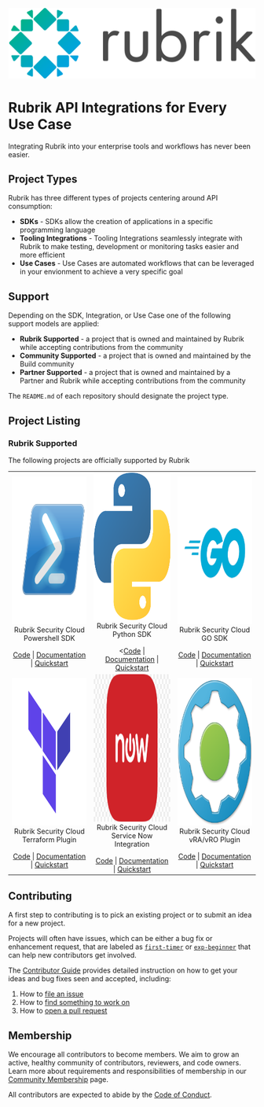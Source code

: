 ![alt text](assets/1200px-Rubrik_Logo.svg.png)

# Rubrik API Integrations for Every Use Case
Integrating Rubrik into your enterprise tools and workflows has never been easier. 

## Project Types

Rubrik has three different types of projects centering around API consumption:

* **SDKs** - SDKs allow the creation of applications in a specific programming language
* **Tooling Integrations** - Tooling Integrations seamlessly integrate with Rubrik to make testing, development or monitoring tasks easier and more efficient
* **Use Cases** - Use Cases are automated workflows that can be leveraged in your envionment to achieve a very specific goal

## Support
Depending on the SDK, Integration, or Use Case one of the following support models are applied:

* **Rubrik Supported** - a project that is owned and maintained by Rubrik while accepting contributions from the community
* **Community Supported** - a project that is owned and maintained by the Build community
* **Partner Supported** - a project that is owned and maintained by a Partner and Rubrik while accepting contributions from the community

The `README.md` of each repository should designate the project type.

## Project Listing

### Rubrik Supported

The following projects are officially supported by Rubrik

<table align="center">
  <tr>
    <td align="center">
      <img src="assets/powershell.png" width=300 height=300><BR>
      Rubrik Security Cloud Powershell SDK<br><BR>
      <a href="">Code</a> | <a href="">Documentation</a> | <a href="">Quickstart</a>
    </td>
    <td align="center"><img src="assets/python.png" width=300 height=300><BR>Rubrik Security Cloud Python SDK<br><BR><<a href="">Code</a> | <a href="">Documentation</a> | <a href="">Quickstart</a></td>
    <td align="center"><img src="assets/go.png" width=300 height=300><BR>Rubrik Security Cloud GO SDK<br><BR><a href="">Code</a> | <a href="">Documentation</a> | <a href="">Quickstart</a></td>
  </tr>
  <tr>
    <td align="center"><img src="assets/terraform.png" width=300 height=300><BR>Rubrik Security Cloud Terraform Plugin<br><BR><a href="">Code</a> | <a href="">Documentation</a> | <a href="">Quickstart</a></td>
    <td align="center"><img src="assets/snow.jpg" width=300 height=300><BR>Rubrik Security Cloud Service Now Integration<br><BR><a href="">Code</a> | <a href="">Documentation</a> | <a href="">Quickstart</a></td>
    <td align="center"><img src="assets/vra.png" width=300 height=300><BR>Rubrik Security Cloud vRA/vRO Plugin<br><br><a href="">Code</a> | <a href="">Documentation</a> | <a href="">Quickstart</a></td>
  </tr>
</table>

## Contributing

A first step to contributing is to pick an existing project or to submit an idea for a new project.

Projects will often have issues, which can be either a bug fix or enhancement request, that are labeled as [`first-timer`](https://github.com/search?q=org%3Arubrikinc+is%3Aopen+label%3Afirst-timer&unscoped_q=is%3Aopen+label%3Afirst-timer) or [`exp-beginner`](https://github.com/search?q=org%3Arubrikinc+is%3Aopen+label%3Aexp-beginner) that can help new contributors get involved.

The [Contributor Guide](contributors/guide/README.md) provides detailed instruction on how to get your ideas and bug fixes seen and accepted, including:

1. How to [file an issue](https://github.com/rubrikinc/welcome-to-rubrik-build/blob/master/contributors/guide/issue-handling.md)
1. How to [find something to work on](https://github.com/rubrikinc/welcome-to-rubrik-build/blob/master/contributors/guide/labels.md)
1. How to [open a pull request](https://github.com/rubrikinc/welcome-to-rubrik-build/blob/master/contributors/guide/submitting-pull-requests.md)

## Membership

We encourage all contributors to become members. We aim to grow an active, healthy community of contributors, reviewers, and code owners. Learn more about requirements and responsibilities of membership in our [Community Membership](https://github.com/rubrikinc/welcome-to-rubrik-build/tree/master/community) page.

All contributors are expected to abide by the [Code of Conduct](https://github.com/rubrikinc/welcome-to-rubrik-build/blob/master/Code-of-Conduct.md).
